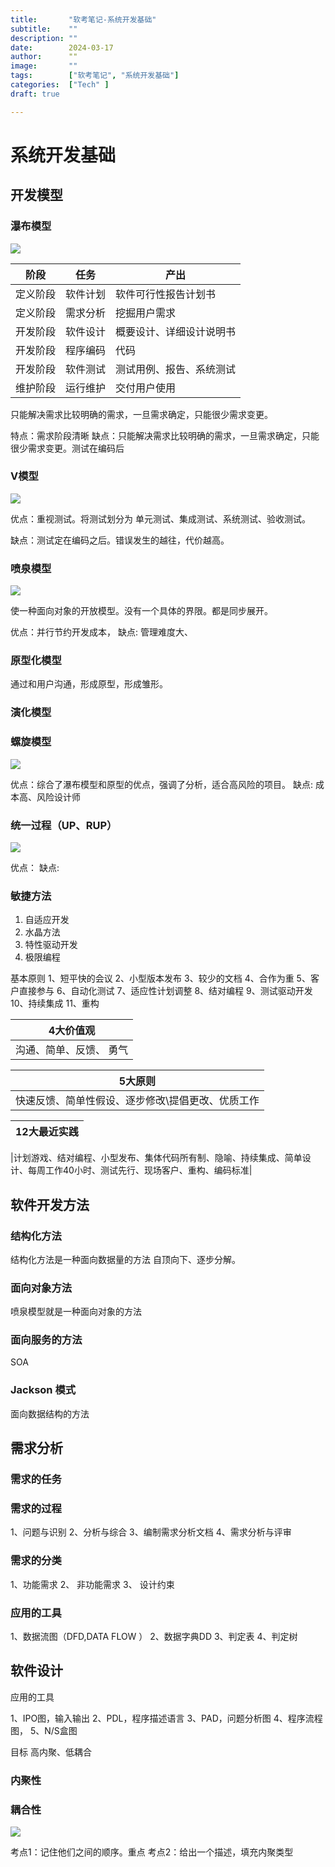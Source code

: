 ```yaml
---
title:       "软考笔记-系统开发基础"
subtitle:    ""
description: ""
date:        2024-03-17
author:      ""
image:       ""
tags:        ["软考笔记", "系统开发基础"]
categories:  ["Tech" ]
draft: true

---
```







# 系统开发基础



## 开发模型

### 瀑布模型

![](https://lxgme.oss-cn-shanghai.aliyuncs.com/images/20240318235039.png)


|  阶段   | 任务  | 产出|
|  ----  | ----  |----  |
| 定义阶段  | 软件计划 |软件可行性报告计划书|
| 定义阶段 | 需求分析 |挖掘用户需求|
| 开发阶段 | 软件设计 |概要设计、详细设计说明书|
| 开发阶段 | 程序编码 |代码|
|开发阶段| 软件测试 |测试用例、报告、系统测试|
| 维护阶段 | 运行维护 |交付用户使用|


只能解决需求比较明确的需求，一旦需求确定，只能很少需求变更。


特点：需求阶段清晰
缺点：只能解决需求比较明确的需求，一旦需求确定，只能很少需求变更。测试在编码后



### V模型

![](https://lxgme.oss-cn-shanghai.aliyuncs.com/images/20240318234435.png)


优点：重视测试。将测试划分为 单元测试、集成测试、系统测试、验收测试。

缺点：测试定在编码之后。错误发生的越往，代价越高。


### 喷泉模型


![](https://lxgme.oss-cn-shanghai.aliyuncs.com/images/20240318234726.png)

使一种面向对象的开放模型。没有一个具体的界限。都是同步展开。

优点：并行节约开发成本，
缺点: 管理难度大、



### 原型化模型


通过和用户沟通，形成原型，形成雏形。



### 演化模型


### 螺旋模型

![](https://lxgme.oss-cn-shanghai.aliyuncs.com/images/20240318235546.png)


优点：综合了瀑布模型和原型的优点，强调了分析，适合高风险的项目。
缺点: 成本高、风险设计师



### 统一过程（UP、RUP）

![](https://lxgme.oss-cn-shanghai.aliyuncs.com/images/20240319000404.png)


优点：
缺点: 


### 敏捷方法
1. 自适应开发
2. 水晶方法
3. 特性驱动开发
4. 极限编程


基本原则
1、短平快的会议
2、小型版本发布
3、较少的文档
4、合作为重
5、客户直接参与
6、自动化测试
7、适应性计划调整
8、结对编程
9、测试驱动开发
10、持续集成
11、重构


|  4大价值观  |
|  ----  | 
| 沟通、简单、反馈、 勇气    | 


|5大原则|
|  ----  | 
|快速反馈、简单性假设、逐步修改\提倡更改、优质工作|

|  12大最近实践   | 
|  ----  | 

|计划游戏、结对编程、小型发布、集体代码所有制、隐喻、持续集成、简单设计、每周工作40小时、测试先行、现场客户、重构、编码标准|




## 软件开发方法

### 结构化方法
结构化方法是一种面向数据量的方法
自顶向下、逐步分解。

### 面向对象方法
喷泉模型就是一种面向对象的方法


### 面向服务的方法
SOA


### Jackson 模式
面向数据结构的方法

## 需求分析

### 需求的任务
### 需求的过程
1、问题与识别
2、分析与综合
3、编制需求分析文档
4、需求分析与评审
### 需求的分类
1、功能需求
2、 非功能需求
3、 设计约束
### 应用的工具

1、数据流图（DFD,DATA FLOW ）
2、数据字典DD
3、判定表
4、判定树

## 软件设计

应用的工具

1、IPO图，输入输出
2、PDL，程序描述语言
3、PAD，问题分析图
4、程序流程图，
5、N/S盒图



目标 高内聚、低耦合

### 内聚性

### 耦合性


![](https://lxgme.oss-cn-shanghai.aliyuncs.com/images/20240319230815.png)


考点1：记住他们之间的顺序。重点
考点2：给出一个描述，填充内聚类型